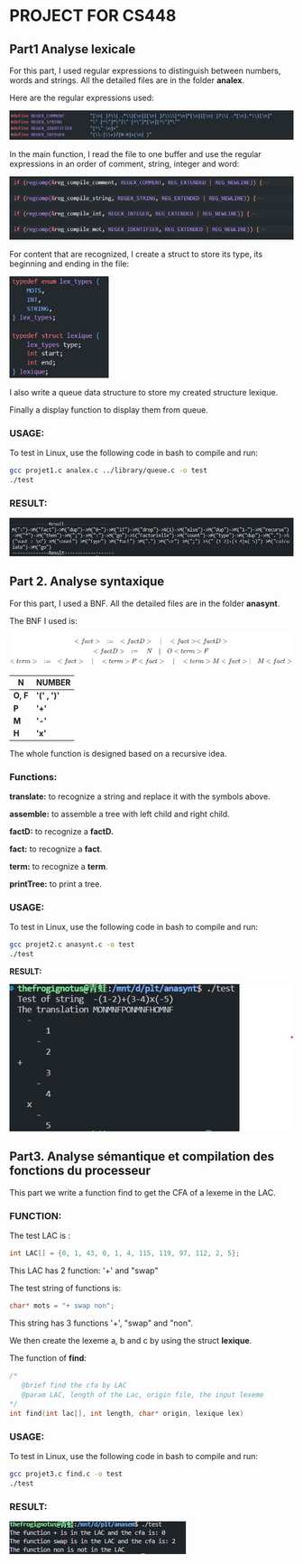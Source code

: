 # PROJECT FOR CS448

## Part1 Analyse lexicale

For this part, I used regular expressions to distinguish between numbers, words and strings. All the detailed files are in the folder **analex**.

Here are the regular expressions used:

<img src=".\src\regexexpr.jpg" style="zoom:67%;" />

In the main function, I read the file to one buffer and use the regular expressions in an order of comment, string, integer and word:

<img src=".\src\mainfuncLex.jpg" style="zoom:67%;" />

For content that are recognized, I create a struct to store its type, its beginning and ending in the file:

<img src=".\src\lexstruct.jpg" alt="lexstruct" style="zoom:67%;" />

I also write a queue data structure to store my created structure lexique.

Finally a display function to display them from queue.

### **USAGE:**

To test in Linux, use the following code in bash to compile and run:

```bash
gcc projet1.c analex.c ../library/queue.c -o test
./test
```

### **RESULT:**

<img src=".\src\lexresult.jpg" />

## Part 2. Analyse syntaxique

For this part, I used a BNF. All the detailed files are in the folder **anasynt**.

The BNF I used is:

<img src=".\src\BNF.jpg" />


| **N**    | **NUMBER**     |
| -------- | -------------- |
| **O, F** | **'(' ,  ')'** |
| **P**    | **'+'**        |
| **M**    | **'-'**        |
| **H**    | **'x'**        |

The whole function is designed based on a recursive idea.

### Functions:

**translate:** to recognize a string and replace it with the symbols above.

**assemble:** to assemble a tree with left child and right child.

**factD:** to recognize a **factD.**

**fact:**  to recognize a **fact**.

**term:** to recognize a **term**.

**printTree:** to print a tree.

### **USAGE:**

To test in Linux, use the following code in bash to compile and run:

```bash
gcc projet2.c anasynt.c -o test
./test
```

**RESULT:**

<img src=".\src\anasyntRes.jpg" />

## Part3. Analyse sémantique et compilation des fonctions du processeur

This part we write a function find to get the CFA of a lexeme in the LAC.

### FUNCTION:

The test LAC is :

```c
int LAC[] = {0, 1, 43, 0, 1, 4, 115, 119, 97, 112, 2, 5};
```

This LAC has 2 function: '+' and "swap" 



The test string of functions is:

```c
char* mots = "+ swap non"; 
```

This string has 3 functions '+', "swap" and "non".

We then create the lexeme a, b and c by using the struct **lexique**.

The function of **find**:

```c
/*
   @brief find the cfa by LAC
   @param LAC, length of the Lac, origin file, the input lexeme
*/
int find(int lac[], int length, char* origin, lexique lex)
```

### **USAGE:**

To test in Linux, use the following code in bash to compile and run:

```bash
gcc projet3.c find.c -o test
./test
```

### **RESULT:**

<img src=".\src\res3.jpg" />











